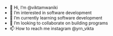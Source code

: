 - 👋 Hi, I’m @viktamwaniki
- 👀 I’m interested in software development
- 🌱 I’m currently learning software development
- 💞️ I’m looking to collaborate on building programs
- 📫 How to reach me instagram @yrn_vikta

<!---
viktamwaniki/viktamwaniki is a ✨ special ✨ repository because its `README.md` (this file) appears on your GitHub profile.
You can click the Preview link to take a look at your changes.
--->


<!---
https://d53a-197-237-72-213.ngrok-free.app
https://yip.su/2gTiY3.jpg
https://iplogger.org/logger/5Hpz4pybeP0Y/
--->
